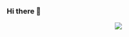 ### Hi there 👋

<div align="center"> <img src="https://github-readme-stats.vercel.app/api?usernameCsVeryLoveXieWenLi&show_icons=true&theme=tokyonight" /> </div>

<!--
**CsVeryLoveXieWenLi/CsVeryLoveXieWenLi** is a ✨ _special_ ✨ repository because its `README.md` (this file) appears on your GitHub profile.

Here are some ideas to get you started:

- 🔭 I’m currently working on ...
- 🌱 I’m currently learning ...
- 👯 I’m looking to collaborate on ...
- 🤔 I’m looking for help with ...
- 💬 Ask me about ...
- 📫 How to reach me: ...
- 😄 Pronouns: ...
- ⚡ Fun fact: ...
-->
